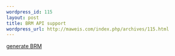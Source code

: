 ```yaml
--- 
wordpress_id: 115
layout: post
title: BRM API support
wordpress_url: http://maweis.com/index.php/archives/115.html
---
```

<a href="http://maker.byread.com/downloadServlet?name=http://maweis.com/m/REST.xml">generate BRM</a>
